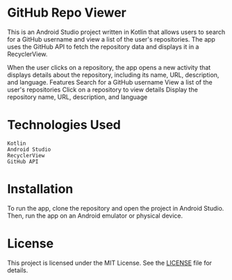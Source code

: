 # GitHub Repo Viewer

This is an Android Studio project written in Kotlin that allows users to search for a GitHub username and view a list of the user's repositories. The app uses the GitHub API to fetch the repository data and displays it in a RecyclerView.

When the user clicks on a repository, the app opens a new activity that displays details about the repository, including its name, URL, description, and language.
Features
    Search for a GitHub username
    View a list of the user's repositories
    Click on a repository to view details
    Display the repository name, URL, description, and language

# Technologies Used
    Kotlin
    Android Studio
    RecyclerView
    GitHub API

# Installation
To run the app, clone the repository and open the project in Android Studio. Then, run the app on an Android emulator or physical device.

# License
This project is licensed under the MIT License. See the [LICENSE](https://opensource.org/licenses/MIT
) file for details.
